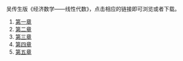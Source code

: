 

吴传生版《经济数学——线性代数》，点击相应的链接即可浏览或者下载。

1. <a href='./docs/ppt_chap1.pdf'>第一章</a> 
2. <a href='./docs/ppt_chap2.pdf'>第二章</a>
3. <a href='./docs/ppt_chap3.pdf'>第三章</a> 
4. <a href='./docs/ppt_chap4.pdf'>第四章</a>
5. <a href='./docs/ppt_chap5.pdf'>第五章</a>   
